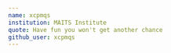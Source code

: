 ```yaml
---
name: xcpmqs
institution: MAITS Institute
quote: Have fun you won't get another chance
github_user: xcpmqs
---
```

